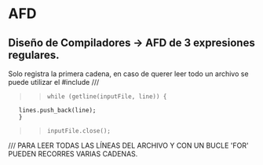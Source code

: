 <h1> AFD </h1>

## Diseño de Compiladores -> AFD de 3 expresiones regulares.
  Solo registra la primera cadena, en caso de querer leer todo un archivo se puede utilizar el #include <vector>
///
>>     while (getline(inputFile, line)) {
       lines.push_back(line);
       }
> >     inputFile.close();
/// PARA LEER TODAS LAS LÍNEAS DEL ARCHIVO Y CON UN BUCLE 'FOR' PUEDEN RECORRES VARIAS CADENAS.
